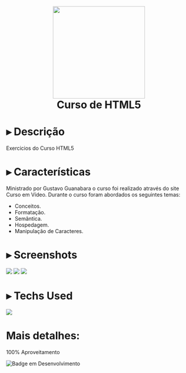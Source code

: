 <div align="center">
<h1> <img src="https://imgur.com/fHF5fu9.png" width="250px"><br/>Curso de HTML5</h1>
</div>


# ▸ Descrição
Exercicios do Curso HTML5

# ▸ Características
Ministrado por Gustavo Guanabara o curso foi realizado através do site Curso em Vídeo.
Durante o curso foram abordados os seguintes temas:
- Conceitos.
- Formatação.
- Semântica.
- Hospedagem.
- Manipulação de Caracteres.

# ▸ Screenshots
 <img src="https://imgur.com/NTVRvkN.png"> <img src="https://imgur.com/M8eCJa3.png">
 <img src="https://imgur.com/6MYRoU6.png">

# ▸ Techs Used
<a href="https://skillicons.dev">
  <img src="https://skillicons.dev/icons?i=html,css,js" />
</a>
      
# Mais detalhes:
100% Aproveitamento

![Badge em Desenvolvimento](http://img.shields.io/static/v1?label=curso&message=concluido&color=GREEN&style=for-the-badge)<br>
